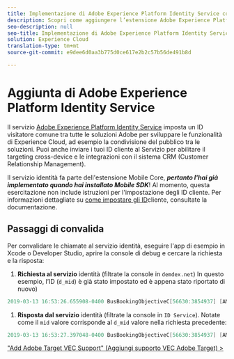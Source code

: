```yaml
---
title: Implementazione di Adobe Experience Platform Identity Service con Launch
description: Scopri come aggiungere l’estensione Adobe Experience Platform Identity Service e utilizzare l’azione Imposta ID cliente per raccogliere gli ID cliente. Questa lezione fa parte dell'esercitazione Implementazione di Experience Cloud nelle applicazioni iOS Objective-C per dispositivi mobili.
seo-description: null
seo-title: Implementazione di Adobe Experience Platform Identity Service con Launch
solution: Experience Cloud
translation-type: tm+mt
source-git-commit: e9dee6d0aa3b775d0ce617e2b2c57b56de491b8d

---
```



# Aggiunta di Adobe Experience Platform Identity Service

Il servizio [Adobe Experience Platform Identity Service](https://docs.adobe.com/content/help/en/id-service/using/home.html) imposta un ID visitatore comune tra tutte le soluzioni Adobe per sviluppare le funzionalità di Experience Cloud, ad esempio la condivisione del pubblico tra le soluzioni.  Puoi anche inviare i tuoi ID cliente al Servizio per abilitare il targeting cross-device e le integrazioni con il sistema CRM (Customer Relationship Management).

Il servizio identità fa parte dell'estensione Mobile Core, ***pertanto l'hai già implementato quando hai installato Mobile SDK***! Al momento, questa esercitazione non include istruzioni per l'impostazione degli ID cliente. Per informazioni dettagliate su [come impostare gli ID](https://aep-sdks.gitbook.io/docs/using-mobile-extensions/mobile-core/identity/identity-api-reference)cliente, consultate la documentazione.

## Passaggi di convalida

Per convalidare le chiamate al servizio identità, eseguire l'app di esempio in Xcode o Developer Studio, aprire la console di debug e cercare la richiesta e la risposta:

1. **Richiesta al servizio** identità (filtrate la console in `demdex.net`) In questo esempio, l’ID (`d_mid`) è già stato impostato ed è appena stato riportato di nuovo)

```objective-c
2019-03-13 16:53:26.655908-0400 BusBookingObjectiveC[56630:3854937] [AMSDK DEBUG <com.adobe.module.identity>]:Sending request (https://dpm.demdex.net/id?d_rtbd=json&d_ver=2&d_orgid=7ABB3E6A5A7491460A495D61@AdobeOrg&d_mid=67027929491180584128922600814231770586)
```

1. **Risposta dal servizio** identità (filtrate la console in `ID Service`). Notate come il `mid` valore corrisponde al `d_mid` valore nella richiesta precedente:

```objective-c
2019-03-13 16:53:27.397048-0400 BusBookingObjectiveC[56630:3854937] [AMSDK DEBUG <com.adobe.module.identity>]: ID Service - Got ID Response (mid: 67027929491180584128922600814231770586, blob: j8Odv6LonN4r3an7LhD3WZrU1bUpAkFkkiY1ncBR96t2PTI, hint: 9, ttl: "604800000 ms")
```

["Add Adobe Target VEC Support" (Aggiungi supporto VEC Adobe Target) &gt;](target-vec.md)
